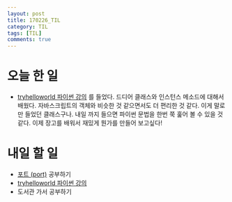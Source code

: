 ```yaml
---
layout: post
title: 170226_TIL
category: TIL
tags: [TIL]
comments: true
---
```

# 오늘 한 일
- [tryhelloworld 파이썬 강의](http://tryhelloworld.co.kr/courses/%ED%8C%8C%EC%9D%B4%EC%8D%AC-%EC%9E%85%EB%AC%B8) 를 들었다. 드디어 클래스와 인스턴스 메소드에 대해서 배웠다. 자바스크립트의 객체와 비슷한 것 같으면서도 더 편리한 것 같다. 이게 말로만 들었던 클래스구나. 내일 까지 들으면 파이썬 문법을 한번 쭉 훑어 볼 수 있을 것 같다. 이제 장고를 배워서 재밌게 뭔가를 만들어 보고싶다!

# 내일 할 일
- [포트 (port)](https://opentutorials.org/course/2598/14470) 공부하기
- [tryhelloworld 파이썬 강의](http://tryhelloworld.co.kr/courses/%ED%8C%8C%EC%9D%)
- 도서관 가서 공부하기
